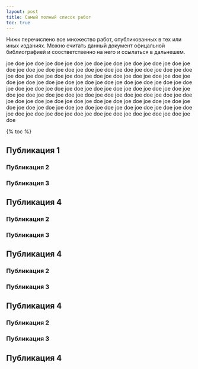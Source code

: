 ```yaml
---
layout: post
title: Самый полный список работ
toc: true
---
```


Нижк перечислено все множество работ, опубликованных в тех или иных изданиях. Можно считать данный документ офицальной библиографией и соостветственно на него и ссылаться в дальнешем.

joe doe joe doe joe doe joe doe joe doe joe doe joe doe joe doe joe doe joe doe joe doe joe doe joe doe joe doe joe doe joe doe joe doe joe doe joe doe joe doe joe doe joe doe joe doe joe doe joe doe joe doe joe doe joe doe joe doe joe doe joe doe joe doe joe doe joe doe joe doe joe doe joe doe joe doe joe doe joe doe joe doe joe doe joe doe joe doe joe doe joe doe joe doe joe doe joe doe joe doe joe doe joe doe joe doe joe doe joe doe joe doe joe doe joe doe joe doe joe doe joe doe joe doe joe doe joe doe joe doe joe doe joe doe joe doe joe doe joe doe joe doe joe doe joe doe joe doe joe doe joe doe joe doe joe doe joe doe joe doe joe doe joe doe joe doe joe doe joe doe joe doe

{% toc %}

## Публикация 1
### Публикация 2
### Публикация 3
## Публикация 4
### Публикация 2
### Публикация 3
## Публикация 4
### Публикация 2
### Публикация 3
## Публикация 4
### Публикация 2
### Публикация 3
## Публикация 4
